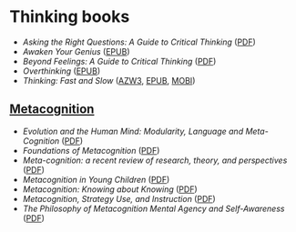 # Thinking books

* _Asking the Right Questions: A Guide to Critical Thinking_ ([PDF](./books/Asking%20the%20Right%20Questions%20A%20Guide%20to%20Critical%20Thinking%20(M.%20Neil%20Browne,%20Stuart%20M.%20Keeley)%20(Z-Library).pdf))
* _Awaken Your Genius_ ([EPUB](./books/dokumen.pub_awaken-your-genius-2022042348-9781541700369-9781541700390-9781541703568.epub))
* _Beyond Feelings: A Guide to Critical Thinking_ ([PDF](./books/Beyond%20Feelings%20A%20Guide%20to%20Critical%20Thinking%20(Vincent%20Ruggiero)%20(Z-Library).pdf))
* _Overthinking_ ([EPUB](./books/Overthinking%20How%20to%20Declutter%20and%20Unfuk%20Your%20Mind,%20Build%20Mental%20Toughness,%20Discover%20Fast%20Success%20Habits,%20Thinking%20...%20(Robert%20Leary)%20(Z-Library).epub))
* _Thinking: Fast and Slow_ ([AZW3](./books/Thinking,%20Fast%20and%20Slow/Thinking,%20Fast%20and%20Slow%20(Daniel%20Kahneman)%20(Z-Library).azw3), [EPUB](./books/Thinking,%20Fast%20and%20Slow/Thinking,%20Fast%20and%20Slow%20(Daniel%20Kahneman)%20(Z-Library).epub), [MOBI](./books/Thinking,%20Fast%20and%20Slow/Thinking,%20Fast%20and%20Slow%20(Daniel%20Kahneman)%20(Z-Library).mobi))

## [Metacognition](./books/metacognition/)

* _Evolution and the Human Mind: Modularity, Language and Meta-Cognition_ ([PDF](./books/metacognition/Evolution%20and%20the%20Human%20Mind%20Modularity,%20Language%20and%20Meta-Cognition%20(Peter%20Carruthers,%20Andrew%20Chamberlain)%20(Z-Library).pdf))
* _Foundations of Metacognition_ ([PDF](./books/metacognition/Foundations%20of%20Metacognition%20(Michael%20J.%20Beran,%20Johannes%20Brandl,%20Josef%20Perner%20etc.)%20(Z-Library).pdf))
* _Meta-cognition: a recent review of research, theory, and perspectives_ ([PDF](./books/metacognition/Meta-cognition%20%20a%20recent%20review%20of%20research,%20theory,%20and%20perspectives%20(Shaughnessy,%20Michael%20F.%20Kleyn-Kennedy%20etc.)%20(Z-Library).pdf))
* _Metacognition in Young Children_ ([PDF](./books/metacognition/Metacognition%20in%20Young%20Children%20(Shirley%20Larkin)%20(Z-Library).pdf))
* _Metacognition: Knowing about Knowing_ ([PDF](./books/metacognition/Metacognition%20Knowing%20about%20Knowing%20(Janet%20Metcalfe,%20Arthur%20P.%20Shimamura)%20(Z-Library).pdf))
* _Metacognition, Strategy Use, and Instruction_ ([PDF](./books/metacognition/Metacognition,%20Strategy%20Use,%20and%20Instruction%20(Harriet%20Salatas%20Waters%20PhD%20etc.)%20(Z-Library).pdf))
* _The Philosophy of Metacognition Mental Agency and Self-Awareness_ ([PDF](./books/metacognition/The%20Philosophy%20of%20Metacognition%20Mental%20Agency%20and%20Self-Awareness%20(Joëlle%20Proust)%20(Z-Library).pdf))
